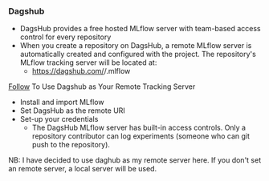 ### Dagshub
* DagsHub provides a free hosted MLflow server with team-based access control for every repository
* When you create a repository on DagsHub, a remote MLflow server is automatically created and configured with the project. The repository's MLflow tracking server will be located at:
  * https://dagshub.com/<DagsHub-user-name>/<repository-name>.mlflow


[Follow][def] To Use Dagshub as Your Remote Tracking Server 

* Install and import MLflow
* Set DagsHub as the remote URI
* Set-up your credentials
   * The DagsHub MLflow server has built-in access controls. Only a repository contributor can log experiments (someone who can git push to the repository).



NB: I have decided to use daghub as my remote server here. If you don't set an remote server, a local server will be used.


[def]: https://dagshub.com/docs/integration_guide/mlflow_tracking/index.html